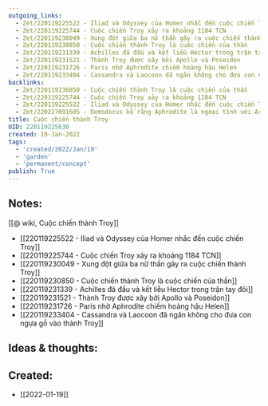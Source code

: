 ```yaml
---
outgoing_links:
  - Zet/220119225522 - Iliad và Odyssey của Homer nhắc đến cuộc chiến Troy
  - Zet/220119225744 - Cuộc chiến Troy xảy ra khoảng 1184 TCN
  - Zet/220119230049 - Xung đột giữa ba nữ thần gây ra cuộc chiến thành Troy
  - Zet/220119230850 - Cuộc chiến thành Troy là cuộc chiến của thần
  - Zet/220119231339 - Achilles đã đấu và kết liễu Hector trong trận tay đôi
  - Zet/220119231521 - Thành Troy được xây bởi Apollo và Poseidon
  - Zet/220119231726 - Paris nhờ Aphrodite chiếm hoàng hậu Helen
  - Zet/220119233404 - Cassandra và Laocoon đã ngăn không cho đưa con ngựa gỗ vào thành Troy
backlinks:
  - Zet/220119230850 - Cuộc chiến thành Troy là cuộc chiến của thần
  - Zet/220119225744 - Cuộc chiến Troy xảy ra khoảng 1184 TCN
  - Zet/220119225522 - Iliad và Odyssey của Homer nhắc đến cuộc chiến Troy
  - Zet/220227091605 - Demodocus kể rằng Aphrodite là ngoại tình với Ares trong cuộc chiến Troy
title: Cuộc chiến thành Troy
UID: 220119225630
created: 19-Jan-2022
tags:
  - 'created/2022/Jan/19'
  - 'garden'
  - 'permanent/concept'
publish: True
---
```


## Notes:

[[@ wiki, Cuộc chiến thành Troy]]

- [[220119225522 - Iliad và Odyssey của Homer nhắc đến cuộc chiến Troy]]
- [[220119225744 - Cuộc chiến Troy xảy ra khoảng 1184 TCN]]
- [[220119230049 - Xung đột giữa ba nữ thần gây ra cuộc chiến thành Troy]]
- [[220119230850 - Cuộc chiến thành Troy là cuộc chiến của thần]]
- [[220119231339 - Achilles đã đấu và kết liễu Hector trong trận tay đôi]]
- [[220119231521 - Thành Troy được xây bởi Apollo và Poseidon]]
- [[220119231726 - Paris nhờ Aphrodite chiếm hoàng hậu Helen]]
- [[220119233404 - Cassandra và Laocoon đã ngăn không cho đưa con ngựa gỗ vào thành Troy]]


## Ideas & thoughts:



## Created:
- [[2022-01-19]]
